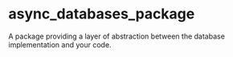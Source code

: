 # async_databases_package
A package providing a layer of abstraction between the database implementation and your code. 
